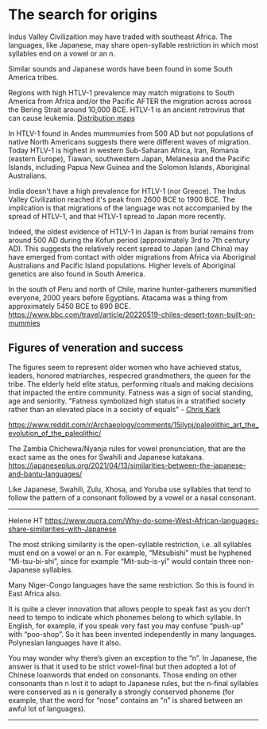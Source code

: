 # The search for origins

Indus Valley Civilizaition may have traded with southeast Africa. The languages, like Japanese, may share open-syllable restriction in which most syllables end on a vowel or an n.

Similar sounds and Japanese words have been found in some South America tribes.  

Regions with high HTLV-1 prevalence may match migrations to South America from Africa and/or the Pacific AFTER the migration across across the Bering Strait around 10,000 BCE.  HTLV-1 is an ancient retrovirus that can cause leukemia. [Distribution maps](https://www.ecdc.europa.eu/sites/default/files/media/en/publications/Publications/geographical-distribution-areas-high-prevalence-HTLV1.pdf)

In HTLV-1 found in Andes mummumies from 500 AD but not populations of native North Americans suggests there were different waves of migration.  Today HTLV-1 is highest in western Sub-Saharan Africa, Iran, Romania (eastern Europe), Tiawan, southwestern Japan, Melanesia and the Pacific Islands, including Papua New Guinea and the Solomon Islands, Aboriginal Australians. 

India doesn't have a high prevalence for HTLV-1 (nor Greece). The Indus Valley Civilization reached it's peak from 2600 BCE to 1900 BCE. The implication is that migrations of the language was not accompanied by the spread of HTLV-1, and that HTLV-1 spread to Japan more recently.

Indeed, the oldest evidence of HTLV-1 in Japan is from burial remains from around 500 AD during the Kofun period (approximately 3rd to 7th century AD). This suggests the relatively recent spread to Japan (and China) may have emerged from contact with older migrations from Africa via Aboriginal Australians and Pacific Island populations. Higher levels of Aboriginal genetics are also found in South America.

In the south of Peru and north of Chile, marine hunter-gatherers mummified everyone, 2000 years before Egyptians. Atacama was a thing from approximately 5450 BCE to 890 BCE.
https://www.bbc.com/travel/article/20220519-chiles-desert-town-built-on-mummies


## Figures of veneration and success

The figures seem to represent older women who have achieved status, leaders, honored matriarches, respecred grandmothers, the queen for the tribe. The elderly held elite status, performing rituals and making decisions that impacted the entire community. Fatness was a sign of social standing, age and seniority. "Fatness symbolized high status in a stratified society rather than an elevated place in a society of equals" - [Chris Kark](https://news.stanford.edu/stories/2016/09/archaeologists-find-8000-year-old-goddess-figurine-central-turkey)


https://www.reddit.com/r/Archaeology/comments/15jlypj/paleolithic_art_the_evolution_of_the_paleolithic/



The Zambia Chichewa/Nyanja rules for vowel pronunciation, that are the exact same as the ones for Swahili and Japanese katakana.
https://japaneseplus.org/2021/04/13/similarities-between-the-japanese-and-bantu-languages/


Like Japanese, Swahili, Zulu, Xhosa, and Yoruba use syllables that tend to follow the pattern of a consonant followed by a vowel or a nasal consonant.


---
Helene HT
https://www.quora.com/Why-do-some-West-African-languages-share-similarities-with-Japanese

The most striking similarity is the open-syllable restriction, i.e. all syllables must end on a vowel or an n. For example, “Mitsubishi” must be hyphened “Mi-tsu-bi-shi”, since for example “Mit-sub-is-yi” would contain three non-Japanese syllables.

Many Niger-Congo languages have the same restriction. So this is found in East Africa also.

It is quite a clever innovation that allows people to speak fast as you don’t need to tempo to indicate which phonemes belong to which syllable. In English, for example, if you speak very fast you may confuse “push-up” with “poo-shop”. So it has been invented independently in many languages. Polynesian languages have it also.

You may wonder why there’s given an exception to the “n”. In Japanese, the answer is that it used to be strict vowel-final but then adopted a lot of Chinese loanwords that ended on consonants. Those ending on other consonants than n lost it to adapt to Japanese rules, but the n-final syllables were conserved as n is generally a strongly conserved phoneme (for example, that the word for “nose” contains an “n” is shared between an awful lot of languages).

---
